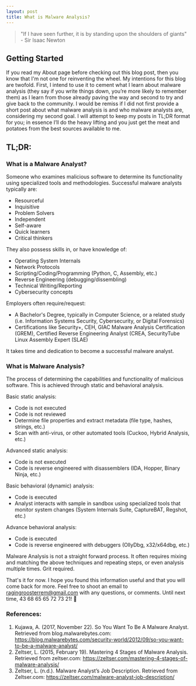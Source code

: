 ```yaml
---
layout: post
title: What is Malware Analysis?
---
```

> "If I have seen further, it is by standing upon the shoulders of giants" - Sir Isaac Newton

## Getting Started
If you read my About page before checking out this blog post, then you know that I'm not one for reinventing the wheel. My intentions for this blog are twofold. First, I intend to use it to cement what I learn about malware analysis (they say if you write things down, you’re more likely to remember them) as I learn from those already paving the way and second to try and give back to the community. I would be remiss if I did not first provide a short post about what malware analysis is and who malware analysts are, considering my second goal. I will attempt to keep my posts in TL;DR format for you; in essence I’ll do the heavy lifting and you just get the meat and potatoes from the best sources available to me.

## TL;DR:

### What is a Malware Analyst?
Someone who examines malicious software to determine its functionality using specialized tools and methodologies. Successful malware analysts typically are:
- Resourceful
- Inquisitive
- Problem Solvers
- Independent
- Self-aware
- Quick learners
- Critical thinkers

They also possess skills in, or have knowledge of:
- Operating System Internals
- Network Protocols
- Scripting/Coding/Programming (Python, C, Assembly, etc.)
- Reverse Engineering (debugging/dissembling)
- Technical Writing/Reporting
- Cybersecurity concepts

Employers often require/request:
- A Bachelor's Degree, typically in Computer Science, or a related study (i.e. Information Systems Security, Cybersecurity, or Digital Forensics)
- Certifications like Security+, CEH, GIAC Malware Analysis Certification (GREM), Certified Reverse Engineering Analyst (CREA, SecurityTube Linux Assembly Expert (SLAE)

It takes time and dedication to become a successful malware analyst.

### What is Malware Analysis?
The process of determining the capabilities and functionality of malicious software. This is achieved through static and behavioral analysis.

Basic static analysis: 
- Code is not executed 
- Code is not reviewed
- Determine file properties and extract metadata (file type, hashes, strings, etc.)
- Scan with anti-virus, or other automated tools (Cuckoo, Hybrid Analysis, etc.)

Advanced static analysis:
- Code is not executed
- Code is reverse engineered with disassemblers (IDA, Hopper, Binary Ninja, etc.) 

Basic behavioral (dynamic) analysis: 
- Code is executed
- Analyst interacts with sample in sandbox using specialized tools that monitor system changes (System Internals Suite, CaptureBAT, Regshot, etc.) 

Advance behavioral analysis:
- Code is executed
- Code is reverse engineered with debuggers (OllyDbg, x32/x64dbg, etc.)

Malware Analysis is not a straight forward process. It often requires mixing and matching the above techniques and repeating steps, or even analysis multiple times. Grit required.

That's it for now. I hope you found this information useful and that you will come back for more. Feel free to shoot an email to ragingroosterrem@gmail.com with any questions, or comments. Until next time, 43 68 65 65 72 73 21! :chicken:

### References:
1. Kujawa, A. (2017, November 22). So You Want To Be A Malware Analyst. Retrieved from blog.malwarebytes.com: https://blog.malwarebytes.com/security-world/2012/09/so-you-want-to-be-a-malware-analyst/
2. Zeltser, L. (2015, February 19). Mastering 4 Stages of Malware Analysis. Retrieved from zeltser.com: https://zeltser.com/mastering-4-stages-of-malware-analysis/
3. Zeltser, L. (n.d.). Malware Analyst’s Job Description. Retrieved from Zeltser.com: https://zeltser.com/malware-analyst-job-description/
